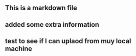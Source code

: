 ## This is a markdown file

## added some extra information

## test to see if I can uplaod from muy local machine
